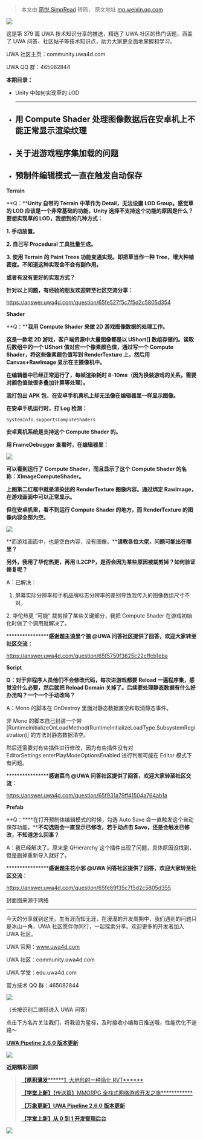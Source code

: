 > 本文由 [简悦 SimpRead](http://ksria.com/simpread/) 转码， 原文地址 [mp.weixin.qq.com](https://mp.weixin.qq.com/s/IpuUTobHNhlILSp7ILMSZQ)

![](https://mmbiz.qpic.cn/sz_mmbiz_png/ALp6MpyX3HB2tL5Co7Hre0bjXJaxlarjYU1Qpm66AKXQZCQnxdIPicwicvicjvBCmBMGzNQiavcP0XKugelpZQO86Q/640?wx_fmt=png&from=appmsg)

这是第 379 篇 UWA 技术知识分享的推送，精选了 UWA 社区的热门话题，涵盖了 UWA 问答、社区帖子等技术知识点，助力大家更全面地掌握和学习。

UWA 社区主页：community.uwa4d.com

UWA QQ 群：465082844

**本期目录：**

*   Unity 中如何实现草的 LOD  
    
    --------------------
    
*   用 Compute Shader 处理图像数据后在安卓机上不能正常显示渲染纹理
    ---------------------------------------
    
*   关于进游戏程序集加载的问题
    -------------
    
*   预制件编辑模式一直在触发自动保存
    ----------------
    

**Terrain**

**Q：****Unity 自带的 Terrain 中草作为 Detail，无法设置 LOD Group。感觉草的 LOD 应该是一个非常基础的功能，Unity 选择不支持这个功能的原因是什么？要想实现草的 LOD，我想到的几种方式：**

**1. 手动放置。**

**2. 自己写 Procedural 工具批量生成。**

**3. 使用 Terrain 的 Paint Trees 功能变通实现。即把草当作一种 Tree，增大种植密度。不知道这种实现会不会有副作用。**

**或者有没有更好的实现方式？**

******针对以上问题，有经验的朋友欢迎转至社区交流分享：******

https://answer.uwa4d.com/question/65fe527f5c7f5d2c5805d354

**Shader**

**Q：****我用 Compute Shader 来做 2D 游戏图像数据的处理工作。**

**这是一款老 2D 游戏，客户端资源中大量图像都是以 UShort[] 数组存储的。读取后数组中的一个 UShort 值对应一个像素颜色值，通过写一个 Compute Shader，将这些像素颜色值写到 RenderTexture 上，然后用 Canvas+RawImage 显示在主摄像机中。**

**在编辑器中已经正常运行了，每帧渲染耗时 8-10ms（因为换装游戏的关系，需要对颜色值做很多叠加计算等处理）。**

**我打包出 APK 包，在安卓手机真机上却无法像在编辑器里一样显示图像。**

**在安卓手机运行时，打 Log 检测：**

```
SystemInfo.supportsComputeShaders
```

**安卓真机系统是支持这个 Compute Shader 的。**  

**用 FrameDebugger 查看时，在编辑器里：**

![](https://mmbiz.qpic.cn/sz_mmbiz_png/ALp6MpyX3HCZVibvD6EE1OXfdQC7ib2eK1iaNBz4yIoo5aDsGDhNn8mzOicibdDL9tjrI4PtzqiaYhTkdK9JmJ0RlFkw/640?wx_fmt=png&from=appmsg&wxfrom=5&wx_lazy=1&wx_co=1)

**可以看到运行了 Compute Shader，而且显示了这个 Compute Shader 的名称：XImageComputeShader。**  

**上图第二红框中就是渲染出的 RenderTexture 图像内容。通过绑定 RawImage，在游戏画面中可以正常显示。**

**但在安卓机里，看不到运行 Compute Shader 的地方，而 RenderTexture 的图像内容全部为空。**

![](https://mmbiz.qpic.cn/sz_mmbiz_png/ALp6MpyX3HCZVibvD6EE1OXfdQC7ib2eK1GuMfMmPBHESQwnj3TsMfYsbHYNkouN2JibQpxIKYntiaiacy9otbqial9Q/640?wx_fmt=png&from=appmsg&wxfrom=5&wx_lazy=1&wx_co=1)

**而游戏画面中，也是空白内容，没有图像。****请教各位大佬，问题可能出在哪里？**

**另外，我用了华佗热更，再用 IL2CPP，是否会因为某些原因被裁剪掉？如何验证修复呢？**

A：已解决：

1. 屏幕实际分辨率和手机品牌标志分辨率的差别导致我传入的图像数组尺寸不对。

2. 华佗热更 “可能” 裁剪掉了某些关键部分，我把 Compute Shader 在游戏初始化时做了个调用就解决了。

********************感谢题主浪里个狼 @UWA 问答社区提供了回答，********************欢迎大家转至社区交流：************************

https://answer.uwa4d.com/question/65f5759f3625c22cffcb1eba

**Script**

**Q：对于非程序人员他们不会修改代码，每次进游戏都要 Reload 一遍程序集，感觉没什么必要，然后就把 Reload Domain 关掉了。后续要处理静态数据有什么好办法吗？一个一个手动改吗？**

A：Mono 的脚本在 OnDestroy 里面对静态数据置空和取消静态事件。

非 Mono 的脚本自己封装一个带 [RuntimeInitializeOnLoadMethod(RuntimeInitializeLoadType.SubsystemRegistration)] 的方法对静态数据清空。

然后还需要对有些插件进行修改，因为有些插件没有对 EditorSettings.enterPlayModeOptionsEnabled 进行判断可能在 Editor 模式下有问题。

********************感谢菜鸟 @UWA 问答社区提供了回答，********************欢迎大家转至社区交流：************************

https://answer.uwa4d.com/question/65f931a79ff41504a764ab1a

**Prefab**

**Q：****在打开预制体编辑模式的时候，勾选 Auto Save 会一直触发这个自动保存功能，****不勾选则会一直显示已修改，若手动点击 Save，还是会触发已修改，不知道怎么回事？**

A：我已经解决了。原来是 QHierarchy 这个插件出现了问题，具体原因没找到，但是删掉重新导入就好了。

**************************感谢题主花小邪 @UWA 问答社区提供了回答，********************欢迎大家转至社区交流：******************************  

https://answer.uwa4d.com/question/65fe89f35c7f5d2c5805d355

封面图来源于网络

* * *

今天的分享就到这里。生有涯而知无涯，在漫漫的开发周期中，我们遇到的问题只是冰山一角，UWA 社区愿伴你同行，一起探索分享。欢迎更多的开发者加入 UWA 社区。

UWA 官网：www.uwa4d.com  

UWA 社区：community.uwa4d.com

UWA 学堂：edu.uwa4d.com

官方技术 QQ 群：465082844

![](https://mmbiz.qpic.cn/mmbiz_png/ALp6MpyX3HDae00jn6Gib7zYgLkZDIQlqZBY5wricwesNPRbZItT8zIdnDogVE8FicXfdBibjUo8dkRgtdZohtUtVQ/640?wx_fmt=png&wxfrom=5&wx_lazy=1&wx_co=1&retryload=1)

（长按识别二维码进入 UWA 问答）

点击下方名片关注我们，将我设为星标，及时接收小编每日推送哦，性能优化不迷路～

[**UWA Pipeline 2.6.0 版本更新**](http://mp.weixin.qq.com/s?__biz=MzI3MzA2MzE5Nw==&mid=2668936519&idx=1&sn=08daa11831fa22d80b372f6fb822509e&chksm=f1c91135c6be9823ce988a46182c7a32d5adfac1ab9ff4e450e993b72e9b7d5e8a7e41cb47dd&scene=21#wechat_redirect)

[![](https://mmbiz.qpic.cn/sz_mmbiz_png/ALp6MpyX3HDPbJocuz3oB53yUib3KQTmhczlScgWQzXFVWMFeF0EBEDLibRShKMuS5VvU9At2ibTIXRhHoa4JeVoA/640?wx_fmt=png&from=appmsg&wxfrom=5&wx_lazy=1&wx_co=1)](http://mp.weixin.qq.com/s?__biz=MzI3MzA2MzE5Nw==&mid=2668936519&idx=1&sn=08daa11831fa22d80b372f6fb822509e&chksm=f1c91135c6be9823ce988a46182c7a32d5adfac1ab9ff4e450e993b72e9b7d5e8a7e41cb47dd&scene=21#wechat_redirect)

**近期精彩回顾**

> [******【厚积薄发************】大地形的一种简化 RVT******](http://mp.weixin.qq.com/s?__biz=MzI3MzA2MzE5Nw==&mid=2668936790&idx=1&sn=6b5b52352a71f4892616af26795f06af&chksm=f1c91224c6be9b32cc6263f4fd11be051d320ce946bb3d280941e66ef0bc2c023b5566cc56bc&scene=21#wechat_redirect)  
> 
> [******【学堂上新】******【传送篇】MMORPG 全栈式网络游戏开发之旅************](http://mp.weixin.qq.com/s?__biz=MzI3MzA2MzE5Nw==&mid=2668936814&idx=1&sn=4d65acbfed08bec81f928d0131b77728&chksm=f1c9121cc6be9b0aba5f5dca5287fd10ddfb199db9141c8fe8a940fc7ae07685b40a2a2dd759&scene=21#wechat_redirect)  
> 
> [******【万象更新】************UWA Pipeline 2.6.0 版本更新******************](http://mp.weixin.qq.com/s?__biz=MzI3MzA2MzE5Nw==&mid=2668936519&idx=1&sn=08daa11831fa22d80b372f6fb822509e&chksm=f1c91135c6be9823ce988a46182c7a32d5adfac1ab9ff4e450e993b72e9b7d5e8a7e41cb47dd&scene=21#wechat_redirect)
> 
> [******【学堂上新】******************从 0 到 1 开发管理后台************************](http://mp.weixin.qq.com/s?__biz=MzI3MzA2MzE5Nw==&mid=2668936742&idx=1&sn=439673fb6f12e4f480cf957b5802d7ea&chksm=f1c91254c6be9b423d7c16961f61e2b8d8c5b9b781016f1b034e798ddf04b7b5577c18988a6c&scene=21#wechat_redirect)

![](https://mmbiz.qpic.cn/mmbiz_png/ALp6MpyX3HBwPy7V6xFBRqWr7eWDgQnCnYoC3wn5celiaqB2dfl2jZXKpAVnYrAqvQYYd9UvXNgeejzckxzPqxA/640?wx_fmt=png&wxfrom=5&wx_lazy=1&wx_co=1)